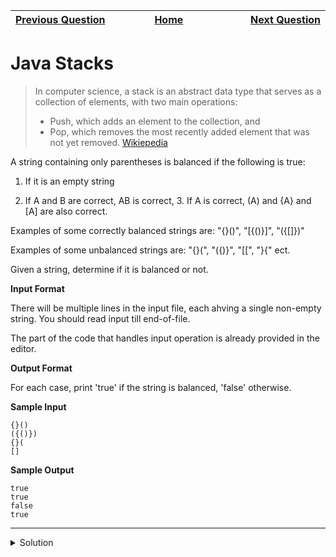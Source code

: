 | <img width=1000>[Previous Question](https://github.com/Kevin-Lago/java-hackerrank-solutions/tree/main/src/)</img> | <img width=1000>[Home](https://github.com/Kevin-Lago/java-hackerrank-solutions)</img> | <img width=1000>[Next Question](https://github.com/Kevin-Lago/java-hackerrank-solutions/tree/main/src/)</img> |
|:---|:---:|---:|

# Java Stacks

> In computer science, a stack is an abstract data type that serves as a collection of elements, with two main operations:
>
> - Push, which adds an element to the collection, and
> - Pop, which removes the most recently added element that was not yet removed.
> [Wikiepedia](https://en.wikipedia.org/wiki/Stack_(abstract_data_type))

A string containing only parentheses is balanced if the following is true:

1. If it is an empty string

2. If A and B are correct, AB is correct, 3. If A is correct, (A) and {A} and [A] are also correct.

Examples of some correctly balanced strings are: "{}()", "[{()}]", "({[]})"

Examples of some unbalanced strings are: "{}(", "({)}", "[[", "}{" ect.

Given a string, determine if it is balanced or not.

__Input Format__

There will be multiple lines in the input file, each ahving a single non-empty string. You should read input till end-of-file.

The part of the code that handles input operation is already provided in the editor.

__Output Format__

For each case, print 'true' if the string is balanced, 'false' otherwise.

__Sample Input__

```
{}()
({()})
{}(
[]
```

__Sample Output__

```
true
true
false
true
```

---

<details><summary>Solution</summary>
    
```java

```
</details>